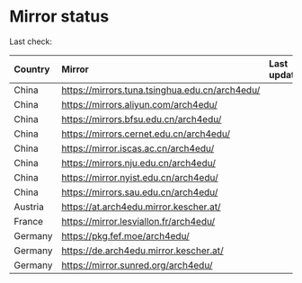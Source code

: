 <script src="./time.js"></script>
# Mirror status
Last check: <script type="text/javascript">localize(1703394982.253903);</script>

|Country|Mirror|Last update|
|:------|:-----|:----------|
|China|https://mirrors.tuna.tsinghua.edu.cn/arch4edu/|<script type="text/javascript">localize(1703356135);</script>|
|China|https://mirrors.aliyun.com/arch4edu/|<script type="text/javascript">localize(1703356135);</script>|
|China|https://mirrors.bfsu.edu.cn/arch4edu/|<script type="text/javascript">localize(1703356135);</script>|
|China|https://mirrors.cernet.edu.cn/arch4edu/|<script type="text/javascript">localize(1703356135);</script>|
|China|https://mirror.iscas.ac.cn/arch4edu/|<script type="text/javascript">localize(1703356135);</script>|
|China|https://mirrors.nju.edu.cn/arch4edu/|<script type="text/javascript">localize(1703356135);</script>|
|China|https://mirror.nyist.edu.cn/arch4edu/|<script type="text/javascript">localize(1703356135);</script>|
|China|https://mirrors.sau.edu.cn/arch4edu/|<script type="text/javascript">localize(1703356135);</script>|
|Austria|https://at.arch4edu.mirror.kescher.at/|<script type="text/javascript">localize(1703356135);</script>|
|France|https://mirror.lesviallon.fr/arch4edu/|<script type="text/javascript">localize(1703356135);</script>|
|Germany|https://pkg.fef.moe/arch4edu/|<script type="text/javascript">localize(1703356135);</script>|
|Germany|https://de.arch4edu.mirror.kescher.at/|<script type="text/javascript">localize(1703356135);</script>|
|Germany|https://mirror.sunred.org/arch4edu/|<script type="text/javascript">localize(1703356135);</script>|

<script src="./tablefilter/tablefilter.js"></script>
<script src="./table.js"></script>